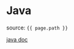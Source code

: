 # Java

source: `{{ page.path }}`

<a href="https://docs.oracle.com/javase/8/docs/api/index.html" target="_blank">java doc</a>
